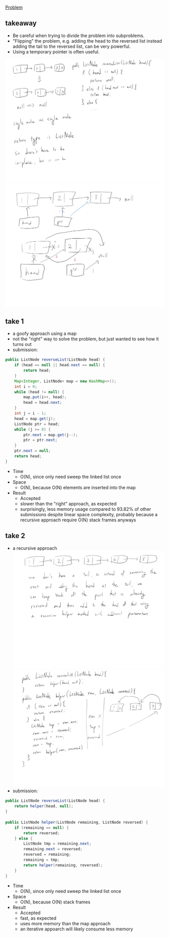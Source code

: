 [Problem](https://leetcode.com/problems/reverse-linked-list/)

## takeaway
- Be careful when trying to divide the problem into subproblems.
- "Flipping" the problem, e.g. adding the head to the reversed list instead
  adding the tail to the reversed list, can be very powerful.
- Using a temporary pointer is often useful.

![](img1.jpg)
![](img2.jpg)

## take 1
- a goofy approach using a map
- not the "right" way to solve the problem, but just wanted to see how it turns
  out
- submission:
```java
public ListNode reverseList(ListNode head) {
    if (head == null || head.next == null) {
        return head;
    }
    Map<Integer, ListNode> map = new HashMap<>();
    int i = 0;
    while (head != null) {
        map.put(i++, head);
        head = head.next;
    }
    int j = i - 1;
    head = map.get(j);
    ListNode ptr = head;
    while (j >= 0) {
        ptr.next = map.get(j--);
        ptr = ptr.next;
    }
    ptr.next = null;
    return head;
}
```
- Time
    - O(N), since only need sweep the linked list once
- Space
    - O(N), because O(N) elements are inserted into the map
- Result
    - Accepted
    - slower than the "right" approach, as expected
    - surprisingly, less memory usage compared to 93.82% of other submissions
      despite linear space complexity, probably because a recursive approach
      require O(N) stack frames anyways

## take 2
- a recursive approach
![](img3.jpg)
![](img4.jpg)
- submission:
```java
public ListNode reverseList(ListNode head) {
    return helper(head, null);
}

public ListNode helper(ListNode remaining, ListNode reversed) {
    if (remaining == null) {
        return reversed;
    } else {
        ListNode tmp = remaining.next;
        remaining.next = reversed;
        reversed = remaining;
        remaining = tmp;
        return helper(remaining, reversed);
    }
}
```
- Time
    - O(N), since only need sweep the linked list once
- Space
    - O(N), because O(N) stack frames
- Result
    - Accepted
    - fast, as expected
    - uses more memory than the map approach
    - an iterative appoarch will likely consume less memory

